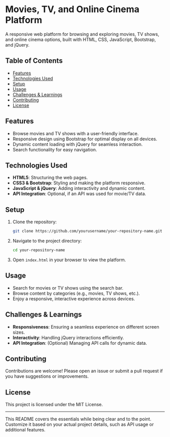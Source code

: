 # Movies, TV, and Online Cinema Platform

A responsive web platform for browsing and exploring movies, TV shows, and online cinema options, built with HTML, CSS, JavaScript, Bootstrap, and jQuery.

## Table of Contents
- [Features](#features)
- [Technologies Used](#technologies-used)
- [Setup](#setup)
- [Usage](#usage)
- [Challenges & Learnings](#challenges--learnings)
- [Contributing](#contributing)
- [License](#license)

## Features
- Browse movies and TV shows with a user-friendly interface.
- Responsive design using Bootstrap for optimal display on all devices.
- Dynamic content loading with jQuery for seamless interaction.
- Search functionality for easy navigation.

## Technologies Used
- **HTML5**: Structuring the web pages.
- **CSS3 & Bootstrap**: Styling and making the platform responsive.
- **JavaScript & jQuery**: Adding interactivity and dynamic content.
- **API Integration**: Optional, if an API was used for movie/TV data.

## Setup
1. Clone the repository:
   ```bash
   git clone https://github.com/yourusername/your-repository-name.git
   ```
2. Navigate to the project directory:
   ```bash
   cd your-repository-name
   ```
3. Open `index.html` in your browser to view the platform.

## Usage
- Search for movies or TV shows using the search bar.
- Browse content by categories (e.g., movies, TV shows, etc.).
- Enjoy a responsive, interactive experience across devices.

## Challenges & Learnings
- **Responsiveness**: Ensuring a seamless experience on different screen sizes.
- **Interactivity**: Handling jQuery interactions efficiently.
- **API Integration**: (Optional) Managing API calls for dynamic data.

## Contributing
Contributions are welcome! Please open an issue or submit a pull request if you have suggestions or improvements.

## License
This project is licensed under the MIT License.

---

This README covers the essentials while being clear and to the point. Customize it based on your actual project details, such as API usage or additional features.
